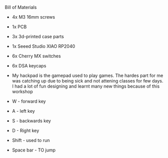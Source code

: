 Bill of Materials
* 4x M3 16mm screws
* 1x PCB
* 3x 3d-printed case parts
* 1x Seeed Studio XIAO RP2040
* 6x Cherry MX switches 
* 6x DSA keycaps

* My hackpad is the gamepad used to play games. The hardes part for me was catching up due to being sick and not attening classes for few days. I had a lot of fun designing and learnt many new things because of this workshop

* W - forward key
* A - left key
* S - backwards key
* D - Right key
* Shift - used to run
* Space bar - TO jump
